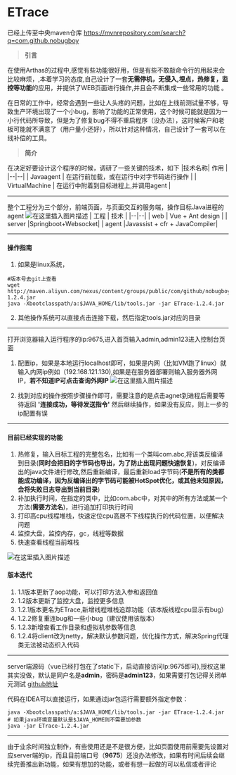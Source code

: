 # ETrace

已经上传至中央maven仓库 https://mvnrepository.com/search?q=com.github.nobugboy

> **引言**

 在使用Arthas的过程中,感觉有些功能很好用，但是有些不敢敲命令行的用起来会比较麻烦，,本着学习的态度,自己设计了一套**无需停机，无侵入,埋点，热修复，监控等功能**的应用，并提供了WEB页面进行操作,并且会不断集成一些常用的功能  。

 在日常的工作中，经常会遇到一些让人头疼的问题，比如在上线前测试量不够，导致生产环境出现了一个小bug，影响了功能的正常使用，这个时候可能就是因为一小行代码所导致，但是为了修复bug不得不重启程序（没办法），这时候客户和老板可能就不满意了（用户量小还好），所以针对这种情况，自己设计了一套可以在线补偿的工具。

> **简介**

在决定好要设计这个程序的时候，调研了一些关键的技术，如下
|技术名称| 作用 |
|--|--|
| Javaagent | 在运行前加载，或在运行中对字节码进行操作 |
| VirtualMachine | 在运行中附着到目标进程上,并调用agent |


---

整个工程分为三个部分，前端页面，与页面交互的服务端，操作目标Java进程的agent
![在这里插入图片描述](https://img-blog.csdnimg.cn/20201030140025315.png?x-oss-process=image/watermark,type_ZmFuZ3poZW5naGVpdGk,shadow_10,text_aHR0cHM6Ly9ibG9nLmNzZG4ubmV0L0RheV9EYXlfTm9fQnVn,size_16,color_FFFFFF,t_70#pic_center)
| 工程 | 技术 |
|--|--|
| web | Vue + Ant design |
| server |Springboot+Websocket|
| agent |Javassist + cfr + JavaCompiler|

---
#### 操作指南
1. 如果是linux系统，
```shell
#版本号去git上查看
wget http://maven.aliyun.com/nexus/content/groups/public/com/github/nobugboy/ETrace/1.2.4/ETrace-1.2.4.jar
java -Xbootclasspath/a:$JAVA_HOME/lib/tools.jar -jar ETrace-1.2.4.jar
```
2. 其他操作系统可以直接点击连接下载，然后指定tools.jar对应的目录
---
打开浏览器输入运行程序的ip:9675,进入首页输入admin,admin123进入控制台页面

1. 配置ip，如果是本地运行localhost即可，如果是内网（比如VM跑了linux）就输入内网ip例如（192.168.121.130),如果是在服务器部署则输入服务器外网IP，**若不知道IP可点击查询外网IP**
![在这里插入图片描述](https://img-blog.csdnimg.cn/20201106134427240.png?x-oss-process=image/watermark,type_ZmFuZ3poZW5naGVpdGk,shadow_10,text_aHR0cHM6Ly9ibG9nLmNzZG4ubmV0L0RheV9EYXlfTm9fQnVn,size_16,color_FFFFFF,t_70#pic_center)

 2. 找到对应的操作按照步骤操作即可，需要注意的是点击agnet到进程后需要等待返回 **'连接成功，等待发送指令'** 然后继续操作，如果没有反应，则上一步的ip配置有误

---
#### 目前已经实现的功能
1. 热修复，输入目标工程的完整包名，比如有一个类叫com.abc,将该类反编译到目录(**同时会把旧的字节码也导出，为了防止出现问题快速恢复**)，对反编译出的java文件进行修改,然后重新编译，最后重新load字节码(**不是所有的类都能成功编译，因为反编译出的字节码可能被HotSpot优化，或其他未知原因，会将失败日志导出到当前目录**)
2. 补加执行时间，在指定的类中，比如com.abc中，对其中的所有方法或某一个方法(**需要方法名**)，进行追加打印执行时间
3. 打印高cpu线程堆栈，快速定位cpu高居不下线程执行的代码位置，以便解决问题
4. 监控大盘，监控内存，gc，线程等数据
5. 快速查看线程当前堆栈

![在这里插入图片描述](https://img-blog.csdnimg.cn/20201030150348804.png?x-oss-process=image/watermark,type_ZmFuZ3poZW5naGVpdGk,shadow_10,text_aHR0cHM6Ly9ibG9nLmNzZG4ubmV0L0RheV9EYXlfTm9fQnVn,size_16,color_FFFFFF,t_70#pic_center)
#### 版本迭代
1.   1.1版本更新了aop功能，可以打印方法入参和返回值
2.   1.2版本更新了监控大盘，监控更多信息
3.   1.2.1版本更名为ETrace,新增线程堆栈追踪功能（该本版线程cpu显示有bug）
4.   1.2.2修复重连bug和一些小bug（建议使用该版本）
5.   1.2.3新增查看工作目录和虚拟机参数等信息
6.   1.2.4将client改为netty，解决默认参数问题，优化操作方式，解决Spring代理类无法被动态织入代码
---

server端源码（vue已经打包在了static下，启动直接访问lp:9675即可),授权这里其实没做，默认是同户名是**admin**，密码是**admin123**，如果需要打包记得关闭单元测试
 [github地址](https://github.com/NoBugBoy/dont-stop-agent)

代码在IDEA可以直接运行，如果通过jar包运行需要额外指定参数：
```shell
java -Xbootclasspath/a:$JAVA_HOME/lib/tools.jar -jar ETrace-1.2.4.jar
# 如果java环境变量默认是$JAVA_HOME则不需要加参数
java -jar ETrace-1.2.4.jar
```

---
由于业余时间独立制作，有些使用还是不是很方便，比如页面使用前需要先设置对应server端的ip，而且目前端口号（**9675**）还没办法修改，如果有时间后续会继续完善推出新功能，如果有想加的功能，或者有想一起做的可以私信或者评论



